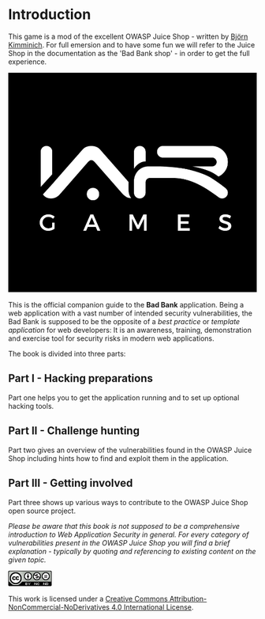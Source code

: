 # Introduction

This game is a mod of the excellent OWASP Juice Shop - written by [Björn Kimminich](http://kimminich.de/). For full  emersion and to have some fun we will refer to the Juice Shop in the documentation as the 'Bad Bank shop' - in order to get the full experience. 

![](.gitbook/assets/war-games_logo-4.jpg)

This is the official companion guide to the **Bad Bank** application. Being a web application with a vast number of intended security vulnerabilities, the Bad Bank is supposed to be the opposite of a _best practice_ or _template application_ for web developers: It is an awareness, training, demonstration and exercise tool for security risks in modern web applications. 

The book is divided into three parts:

## Part I - Hacking preparations

Part one helps you to get the application running and to set up optional hacking tools.

## Part II - Challenge hunting

Part two gives an overview of the vulnerabilities found in the OWASP Juice Shop including hints how to find and exploit them in the application.

## Part III - Getting involved

Part three shows up various ways to contribute to the OWASP Juice Shop open source project.

_Please be aware that this book is not supposed to be a comprehensive introduction to Web Application Security in general. For every category of vulnerabilities present in the OWASP Juice Shop you will find a brief explanation - typically by quoting and referencing to existing content on the given topic._

[![CC BY-NC-ND 4.0](.gitbook/assets/cc_by-nc-nd_4.0.png)](https://creativecommons.org/licenses/by-nc-nd/4.0/)

This work is licensed under a [Creative Commons Attribution-NonCommercial-NoDerivatives 4.0 International License](https://creativecommons.org/licenses/by-nc-nd/4.0/).

